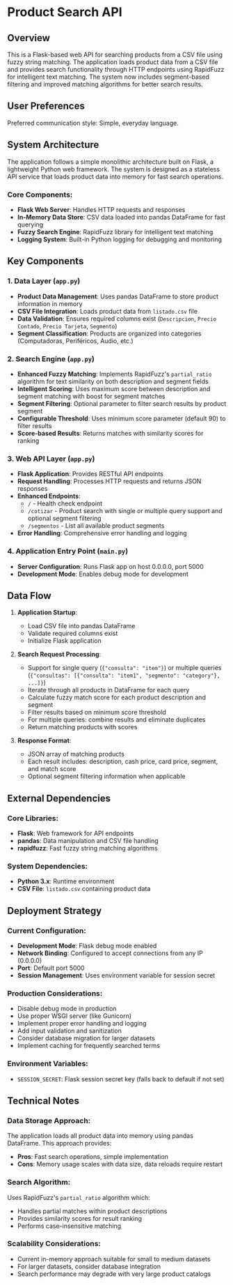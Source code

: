 # Product Search API

## Overview

This is a Flask-based web API for searching products from a CSV file using fuzzy string matching. The application loads product data from a CSV file and provides search functionality through HTTP endpoints using RapidFuzz for intelligent text matching. The system now includes segment-based filtering and improved matching algorithms for better search results.

## User Preferences

Preferred communication style: Simple, everyday language.

## System Architecture

The application follows a simple monolithic architecture built on Flask, a lightweight Python web framework. The system is designed as a stateless API service that loads product data into memory for fast search operations.

### Core Components:
- **Flask Web Server**: Handles HTTP requests and responses
- **In-Memory Data Store**: CSV data loaded into pandas DataFrame for fast querying
- **Fuzzy Search Engine**: RapidFuzz library for intelligent text matching
- **Logging System**: Built-in Python logging for debugging and monitoring

## Key Components

### 1. Data Layer (`app.py`)
- **Product Data Management**: Uses pandas DataFrame to store product information in memory
- **CSV File Integration**: Loads product data from `listado.csv` file
- **Data Validation**: Ensures required columns exist (`Descripcion`, `Precio Contado`, `Precio Tarjeta`, `Segmento`)
- **Segment Classification**: Products are organized into categories (Computadoras, Periféricos, Audio, etc.)

### 2. Search Engine (`app.py`)
- **Enhanced Fuzzy Matching**: Implements RapidFuzz's `partial_ratio` algorithm for text similarity on both description and segment fields
- **Intelligent Scoring**: Uses maximum score between description and segment matching with boost for segment matches
- **Segment Filtering**: Optional parameter to filter search results by product segment
- **Configurable Threshold**: Uses minimum score parameter (default 90) to filter results
- **Score-based Results**: Returns matches with similarity scores for ranking

### 3. Web API Layer (`app.py`)
- **Flask Application**: Provides RESTful API endpoints
- **Request Handling**: Processes HTTP requests and returns JSON responses
- **Enhanced Endpoints**: 
  - `/` - Health check endpoint
  - `/cotizar` - Product search with single or multiple query support and optional segment filtering
  - `/segmentos` - List all available product segments
- **Error Handling**: Comprehensive error handling and logging

### 4. Application Entry Point (`main.py`)
- **Server Configuration**: Runs Flask app on host 0.0.0.0, port 5000
- **Development Mode**: Enables debug mode for development

## Data Flow

1. **Application Startup**: 
   - Load CSV file into pandas DataFrame
   - Validate required columns exist
   - Initialize Flask application

2. **Search Request Processing**:
   - Support for single query (`{"consulta": "item"}`) or multiple queries (`{"consultas": [{"consulta": "item1", "segmento": "category"}, ...]}`)
   - Iterate through all products in DataFrame for each query
   - Calculate fuzzy match score for each product description and segment
   - Filter results based on minimum score threshold
   - For multiple queries: combine results and eliminate duplicates
   - Return matching products with scores

3. **Response Format**:
   - JSON array of matching products
   - Each result includes: description, cash price, card price, segment, and match score
   - Optional segment filtering information when applicable

## External Dependencies

### Core Libraries:
- **Flask**: Web framework for API endpoints
- **pandas**: Data manipulation and CSV file handling
- **rapidfuzz**: Fast fuzzy string matching algorithms

### System Dependencies:
- **Python 3.x**: Runtime environment
- **CSV File**: `listado.csv` containing product data

## Deployment Strategy

### Current Configuration:
- **Development Mode**: Flask debug mode enabled
- **Network Binding**: Configured to accept connections from any IP (0.0.0.0)
- **Port**: Default port 5000
- **Session Management**: Uses environment variable for session secret

### Production Considerations:
- Disable debug mode in production
- Use proper WSGI server (like Gunicorn)
- Implement proper error handling and logging
- Add input validation and sanitization
- Consider database migration for larger datasets
- Implement caching for frequently searched terms

### Environment Variables:
- `SESSION_SECRET`: Flask session secret key (falls back to default if not set)

## Technical Notes

### Data Storage Approach:
The application loads all product data into memory using pandas DataFrame. This approach provides:
- **Pros**: Fast search operations, simple implementation
- **Cons**: Memory usage scales with data size, data reloads require restart

### Search Algorithm:
Uses RapidFuzz's `partial_ratio` algorithm which:
- Handles partial matches within product descriptions
- Provides similarity scores for result ranking
- Performs case-insensitive matching

### Scalability Considerations:
- Current in-memory approach suitable for small to medium datasets
- For larger datasets, consider database integration
- Search performance may degrade with very large product catalogs